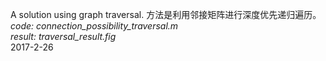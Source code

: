 A solution using graph traversal.
方法是利用邻接矩阵进行深度优先递归遍历。
*code: connection_possibility_traversal.m  
result: traversal_result.fig*  
2017-2-26
